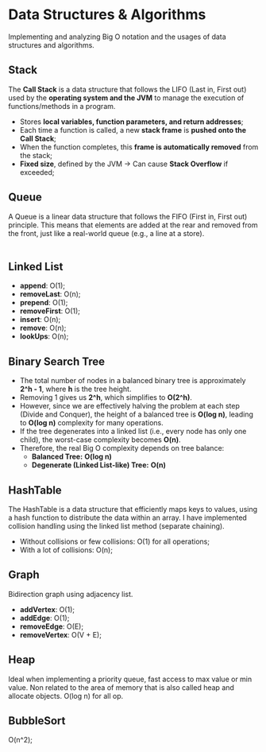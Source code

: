 # Data Structures & Algorithms
Implementing and analyzing Big O notation and the usages of data structures and algorithms.

## Stack

The **Call Stack** is a data structure that follows the LIFO (Last in, First out) used by the **operating system and the JVM** to manage the execution of functions/methods in a program.

- Stores **local variables, function parameters, and return addresses**;
- Each time a function is called, a new **stack frame** is **pushed onto the Call Stack**;
- When the function completes, this **frame is automatically removed** from the stack;
- **Fixed size**, defined by the JVM → Can cause **Stack Overflow** if exceeded;

## Queue

A Queue is a linear data structure that follows the FIFO (First in, First out) principle. This means that elements are added at the rear and removed from the front, just like a real-world queue (e.g., a line at a store).
<br><br>




## Linked List
- **append**: O(1);
- **removeLast**: O(n);
- **prepend**: O(1);
- **removeFirst**: O(1);
- **insert**: O(n);
- **remove**: O(n);
- **lookUps**: O(n);

## Binary Search Tree
- The total number of nodes in a balanced binary tree is approximately **2^h - 1**, where **h** is the tree height.
- Removing 1 gives us **2^h**, which simplifies to **O(2^h)**.
- However, since we are effectively halving the problem at each step (Divide and Conquer), the height of a balanced tree is **O(log n)**, leading to **O(log n)** complexity for many operations.
- If the tree degenerates into a linked list (i.e., every node has only one child), the worst-case complexity becomes **O(n)**.
- Therefore, the real Big O complexity depends on tree balance:
  - **Balanced Tree:** **O(log n)**
  - **Degenerate (Linked List-like) Tree:** **O(n)**

## HashTable
The HashTable is a data structure that efficiently maps keys to values, using a hash function to distribute the data within an array. I have implemented collision handling using the linked list method (separate chaining).
- Without collisions or few collisions: O(1) for all operations;
- With a lot of collisions: O(n);

## Graph
Bidirection graph using adjacency list.
- **addVertex**: O(1);
- **addEdge**: O(1);
- **removeEdge**: O(E);
- **removeVertex**: O(V + E);

## Heap
Ideal when implementing a priority queue, fast access to max value or min value. Non related to the area of memory that is also called heap and allocate objects.
O(log n) for all op.

## BubbleSort
O(n^2);
